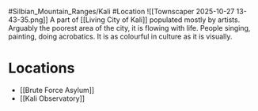 #Silbian_Mountain_Ranges/Kali #Location 
![[Townscaper 2025-10-27 13-43-35.png]]
A part of [[Living City of Kali]] populated mostly by artists. Arguably the poorest area of the city, it is flowing with life. People singing, painting, doing acrobatics. It is as colourful in culture as it is visually. 
# Locations
- [[Brute Force Asylum]]
- [[Kali Observatory]]